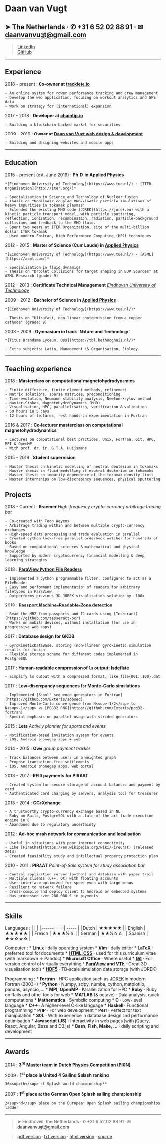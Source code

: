 Daan van Vugt
===========

➤ The Netherlands · ✆ +31 6 52 02 88 91 · ✉  <daanvanvugt@gmail.com>
-----------------------------------------------------------------------
> [LinkedIn](https://www.linkedin.com/in/daanv/)  
> [GitHub](http://github.com/exteris)  


----

Experience
----------

2018 - present
:   **Co-owner at [tracklete.io](https://tracklete.io)**

    - An online system for rower performance tracking and crew management
    - Develop the web application, focusing on workout analytics and GPS data
    - Work on strategy for (international) expansion

2017 - 2018
:   **Developer at [chaintip.io](https://chaintip.io)**

    - Building a blockchain-backed market for securities

2009 - 2016
:   **Owner at [Daan van Vugt web design & development](http://daanvanvugt.nl)**

    - Building and designing websites and mobile apps

----

Education
---------

2015 - present (est. June 2019)
:   **Ph.D. in Applied Physics**
    
    *[Eindhoven University of Technology](https://www.tue.nl/) · [ITER Organization](http://iter.org/)*

    - Specialisation in Science and Technology of Nuclear fusion
    - Thesis on "Nonlinear coupled MHD-kinetic particle simulations of heavy impurities in tokamak plasmas"
    - Extended the existing MHD code [JOREK](https://jorek.eu) with a kinetic particle transport model, with particle sputtering, reflection, ionisation, recombination, radiation, particle-background collisions and feedback to the MHD fluid.
    - Spent two years at ITER Organization, site of the multi-billion dollar ITER tokamak
    - Used modern Fortran, High-Performance Computing (HPC) techniques

2012 - 2015
:   **Master of Science (Cum Laude) in [Applied Physics](https://www.tue.nl/en/education/graduate-school/master-applied-physics/)**
    
    *[Eindhoven University of Technology](https://www.tue.nl/) · [ASML](https://asml.com/)*

    - Specialisation in fluid dynamics
    - Thesis on "Droplet Collisions for target shaping in EUV Sources" at ASML Research (grade: 9)

2012 - 2013
:   **Certificate Technical Management**
    *[Eindhoven University of Technology](https://www.tue.nl/)*

2009 - 2012
:   **Bachelor of Science in [Applied Physics](https://www.tue.nl/en/education/bachelor-college/bachelor-applied-physics/)**

    *[Eindhoven University of Technology](https://www.tue.nl/)*
    
    - Thesis on "Ultrafast, non-linear photoemission from a copper cathode" (grade: 9)

2003 - 2009
:   **Gymnasium in track `Nature and Technology'**

    *[Titus Brandsma Lyceum, Oss](https://tbl.hethooghuis.nl/)*
    
    - Extra subjects: Latin, Management \& Organisation, Biology.

----

Teaching experience
-------------------
2018
:    **Masterclass on computational magnetohydrodynamics**

    - Finite difference, finite element methods, refinement
    - Matrix solutions, sparse matrices, preconditioning
    - Time-evolution, Neumann stability analysis, Newton-Krylov method
    - Navier-Stokes, MagnetoHydroDynamics (MHD)
    - Visualisation, HPC, parallelisation, verification & validation
    - 50 hours in 5 days
    - 12 hours of lectures, rest hands-on experimentation in Fortran

2016 & 2017
:    **Co-lecturer masterclass on computational magnetohydrodynamics**

    - Lectures on computational best practices, Unix, Fortran, Git, HPC, MPI & OpenMP
    - With prof. dr. ir. G.T.A. Huijsmans

2015 - 2019
:    **Student supervision**

    - Master thesis on kinetic modelling of neutral deuterium in tokamaks
    - Master thesis on fluid modelling of neutral deuterium in tokamaks
    - Master thesis on impurity-dependence of the tokamak density limit
    - Master internships on low-discrepancy sequences, physical sputtering

Projects
--------


2018 - Current
:   **Kraemer**
    *High-frequency crypto-currency arbitrage trading bot*

    - Co-created with Toon Weyens
    - Arbitrage trading within and between multiple crypto-currency exchanges
    - High-speed data processing and trade evaluation in parallel
    - Created cython lock-free parallel orderbook watcher for hundreds of books
    - Based on computational sciences & mathematical and physical knowledge
    - Supported by modern cryptocurrency financial modelling & deep learning strategies

2018
:   **[ParaView Python File Readers](https://github.com/Exteris/paraview-python-file-reader)**

    - Implemented a python programmable filter, configured to act as a FileReader
    - Easy and performant implementation of readers for arbitrary filetypes in ParaView
    - Outperforms previous 3D JOREK visualisation solution by ~100x

2018
:   **[Passport Machine-Readable-Zone detection](https://github.com/exteris/tesseract-mrz)**
    
    - Read the MRZ from passports and ID cards using [Tesseract](https://github.com/tesseract-ocr)
    - Works on mobile devices, without installation (for use in progressive web apps)

2017
:   **Database design for GKDB**

    - GyroKineticDataBase, storing (non-)linear gyrokinetic simulation results for fusion
    - Flexible storage scheme for different codes implemented in PostgreSQL

2017
:  **Human-readable compression of `ls` output: [lsdeflate](https://github.com/exteris/lsdeflate)**

    - Simplify ls output with a compressed format, like file{001..100}.dat

2017
:   **Low-discrepancy sequences for Monte-Carlo simulations**

    - Implemented [Sobol' sequence generators in Fortran](https://github.com/Exteris/sobseq)
    - Improved Monte-Carlo convergence from N<sup>-1/2</sup> to N<sup>-1</sup> vs [PCG32 RNG](https://github.com/Exteris/pcg32-fortran)
    - Special emphasis on parallel usage with strided generators

2015
:   **Lets**
    *Activity planner for sports and events*

    - Notification-based invitation system for events
    - iOS, Android phonegap apps + web

2014 - 2015
:   **Owe**
    *group payment tracker*

    - Track balances between users in a weighted graph
    - Propose transaction-free settlements
    - iOS, Android phonegap apps, web portal

2013 - 2017
:   **RFID payments for PIRAAT**

    - Created system for secure storage of account balances and payment by card
    - Authenticated card charging by servers, analysis tool for treasurer

2013 - 2014
:   **CCeXchange**

    - A trustworthy crypto-currency exchange based in NL
    - Ruby on Rails, PostgreSQL with a state-of-the-art trade execution engine in C
    - Abandoned due to regulatory uncertainty

2012
:   **Ad-hoc mesh network for communication and localisation**
    
    - Useful in situations with poor internet connectivity
    - Like [FireChat](https://en.wikipedia.org/wiki/FireChat) (released 2014)
    - Created feasibility study and intellectual property protection plan

2010 - 2011
:   **PIRAAT**
    *Point-of-Sale system for study association bar*

    - Central application server (python) and database with paper trail
    - Multiple clients (C++, Qt) with floating accounts
    - User-interface optimized for speed even with large menus
    - Resilient to network failure
    - Cross-compile and deploy client to Android or embedded systems
    - Has processed over 280 000 € in payments

----

Skills
-----
Languages
:   |            |       |
    | -----------| ----- |
    | Dutch      | ★★★★★ |
    | English    | ★★★★★ |
    | French     | ★★★½☆ |
    | German     | ★★½☆☆ |
    | Spanish    | ★☆☆☆☆ |

Computer
:   * **[Linux](https://www.linux.org/)** · daily operating system
    * **[Vim](https://www.vim.org/)** · daily editor
    * **[LaTeX](https://www.latex-project.org/)** · preferred tool for documents
    * **[HTML, CSS](https://www.w3.org/standards/webdesign/htmlcss)** · used for this curriculum vitae (with markdown → Pandoc)
    * **Microsoft Office** · Where useful
    * **[Git](https://git-scm.com/)** · For version control of virtually everything
    * **[ParaView](https://www.paraview.org/) and [VTK](https://vtk.org)** · Great 3D visualisation tools
    * **[HDF5](https://www.hdfgroup.org/HDF5/)** · TB-scale simulation data storage (with JOREK)

Programming
:   * **Fortran** · HPC application such as [JOREK](https://jorek.eu/) in modern Fortran (2003+)
    * **Python** · Numpy, scipy, numba, cython, matplotlib, pandas, asyncio, ...
    * **MPI**, **OpenMP** · Parallelization for HPC
    * **Ruby** · Ruby on Rails and other tools for web
    * **MATLAB** (& octave) · Data analysis, quick computations
    * **Mathematica** · Symbolic computing
    * **C** · Low-level language
    * **C++** · A higher-level C-like language
    * **Haskell** · Functional programming
    * **PHP** · For web development
    * **Perl** · Perfect for text manipulation
    * **SQL** · With experience in database design and performance optimisation
    * **Javascript (JS)** · Interactivity in web pages (with jQuery, React, Angular, Blaze and D3.js)
    * **Bash**, **Fish**, **Make, ...** · daily scripting and development

----

Awards
------
2014
:   **3<sup>rd</sup> Master team in [Dutch Physics Competition (PION)](https://pion.vvtp.tudelft.nl)**

2009
:   **1<sup>st</sup> place in United 4 Sailing Splash ranking**

    36<sup>th</sup> at Splash world championship**

2007
:   **1<sup>st</sup> place at the German Open Splash sailing championship**

    2<sup>nd</sup> place on the European Open Splash sailing championships ladder

----

<!---
References
----------
👤
:   **Dr. Alberto Loarte**
    
    *Science Division head at ITER Organization · scientific officer at the European Commission*
    
    |    |                                                    |
    | ---| -------------------------------------------------- |
    | ✉  | [alberto.loarte@iter.org](alberto.loarte@iter.org) |
    | ✆  | +33 4 42 176508                                    |

👤
:   **Prof. Dr. Guido Huijsmans**
    
    *full professor at Eindhoven University of Technology · scientific officer at the European Commission*
    
    |    |                                                  |
    | ---| ------------------------------------------------ |
    | ✉  | [guido.huijsmans@cea.fr](guido.huijsmans@cea.fr) |
    | ✆  | +33 4 42 256152                                  |

👤
----
-->

> ➤ Eindhoven, the Netherlands · ✆ +31 6 52 02 88 91 · ✉  <daanvanvugt@gmail.com>

> [pdf version](https://raw.githubusercontent.com/exteris/cv/master/CV_DaanVanVugt.pdf) · [txt version](https://raw.githubusercontent.com/exteris/cv/master/CV_DaanVanVugt.txt) · [html version](https://cv.daanvanvugt.nl/) · [source](https://github.com/exteris/cv)

